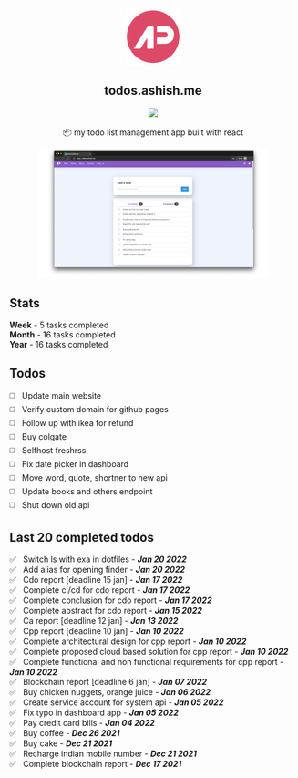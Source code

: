 <p align="center">
  <img src="https://raw.githubusercontent.com/ashishdotme/assets/master/logo.png" alt="drawing" width="100"/>
</p>

<h2 align="center">todos.ashish.me</h2>

<p align="center">
<a href="https://img.shields.io/github/last-commit/ashishdotme/todos.ashish.me?style=for-the-badge"><img src="https://img.shields.io/github/last-commit/ashishdotme/todos.ashish.me?style=for-the-badge"></a>
</p>

<p align="center">📦 my todo list management app built with react </p>

<div style='margin:0 auto;width:80%;'>
  <img src="./assets/todos.png" alt="drawing"/>
</div>

## Stats

<!-- week starts --><b>Week</b> - 5<!-- week ends --> tasks completed<br>
<!-- month starts --><b>Month</b> - 16<!-- month ends --> tasks completed<br>
<!-- year starts --><b>Year</b> - 16<!-- year ends --> tasks completed<br>

## Todos

<!-- todos starts -->
◻️ &nbsp; Update main website<br>◻️ &nbsp; Verify custom domain for github pages<br>◻️ &nbsp; Follow up with ikea for refund<br>◻️ &nbsp; Buy colgate<br>◻️ &nbsp; Selfhost freshrss<br>◻️ &nbsp; Fix date picker in dashboard<br>◻️ &nbsp; Move word, quote, shortner to new api<br>◻️ &nbsp; Update books and others endpoint<br>◻️ &nbsp; Shut down old api
<!-- todos ends -->

## Last 20 completed todos

<!-- completed starts -->
✅ &nbsp; Switch ls with exa in dotfiles - **_Jan 20 2022_**<br>✅ &nbsp; Add alias for opening finder - **_Jan 20 2022_**<br>✅ &nbsp; Cdo report [deadline 15 jan] - **_Jan 17 2022_**<br>✅ &nbsp; Complete ci/cd for cdo report - **_Jan 17 2022_**<br>✅ &nbsp; Complete conclusion for cdo report - **_Jan 17 2022_**<br>✅ &nbsp; Complete abstract for cdo report - **_Jan 15 2022_**<br>✅ &nbsp; Ca report [deadline 12 jan] - **_Jan 13 2022_**<br>✅ &nbsp; Cpp report  [deadline 10 jan] - **_Jan 10 2022_**<br>✅ &nbsp; Complete architectural design for cpp report - **_Jan 10 2022_**<br>✅ &nbsp; Complete proposed cloud based solution for cpp report - **_Jan 10 2022_**<br>✅ &nbsp; Complete functional and non functional requirements for cpp report - **_Jan 10 2022_**<br>✅ &nbsp; Blockchain report  [deadline 6 jan] - **_Jan 07 2022_**<br>✅ &nbsp; Buy chicken nuggets, orange juice - **_Jan 06 2022_**<br>✅ &nbsp; Create service account for system api - **_Jan 05 2022_**<br>✅ &nbsp; Fix typo in dashboard app - **_Jan 05 2022_**<br>✅ &nbsp; Pay credit card bills - **_Jan 04 2022_**<br>✅ &nbsp; Buy coffee - **_Dec 26 2021_**<br>✅ &nbsp; Buy cake - **_Dec 21 2021_**<br>✅ &nbsp; Recharge indian mobile number - **_Dec 21 2021_**<br>✅ &nbsp; Complete blockchain report - **_Dec 17 2021_**
<!-- completed ends -->
